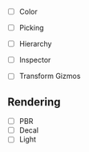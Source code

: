 - [ ] Color
- [ ] Picking
- [ ] Hierarchy
- [ ] Inspector
- [ ] Transform Gizmos



## Rendering

- [ ] PBR
- [ ] Decal
- [ ] Light